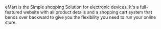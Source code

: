 eMart is the Simple shopping Solution for electronic devices. It's a full-featured website with all product details and a shopping cart system 
that bends over backward to give you the flexibility you need to run your online store.

